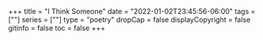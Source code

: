 +++
title = "I Think Someone"
date = "2022-01-02T23:45:56-06:00"
tags = [""]
series = [""]
type = "poetry"
dropCap = false
displayCopyright = false
gitinfo = false
toc = false
+++


